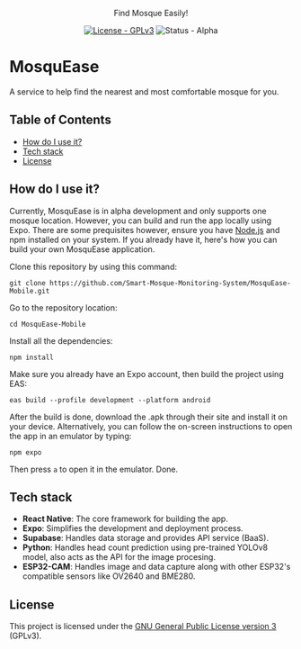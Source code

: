 <p align="center">
  Find Mosque Easily!<p>
  </p>
<p align="center">
  <a href ="https://www.gnu.org/licenses/gpl-3.0"><img src="https://img.shields.io/badge/License-GPLv3-blue.svg" alt="License - GPLv3"></a>
  <img src="https://img.shields.io/badge/status-alpha-orange" alt="Status - Alpha"></a>
</p>

# MosquEase
A service to help find the nearest and most comfortable mosque for you.

## Table of Contents
- [How do I use it?](#howtouse)
- [Tech stack](#techstack)
- [License](#license)

## How do I use it?
<a name="howtouse"></a>
Currently, MosquEase is in alpha development and only supports one mosque location. However, you can build and run the app locally using Expo.
There are some prequisites however, ensure you have [Node.js](https://nodejs.org/en) and npm installed on your system. If you already have it, here's how you can build your own MosquEase application.

Clone this repository by using this command:

    git clone https://github.com/Smart-Mosque-Monitoring-System/MosquEase-Mobile.git

Go to the repository location:

    cd MosquEase-Mobile

Install all the dependencies:

    npm install

Make sure you already have an Expo account, then build the project using EAS:

    eas build --profile development --platform android

After the build is done, download the .apk through their site and install it on your device. Alternatively, you can follow the on-screen instructions to open the app in an emulator by typing:

    npm expo

Then press `a` to open it in the emulator. Done.

## Tech stack
<a name="techstack"></a>
- **React Native**: The core framework for building the app.
- **Expo**: Simplifies the development and deployment process.
- **Supabase**: Handles data storage and provides API service (BaaS).
- **Python**: Handles head count prediction using pre-trained YOLOv8 model, also acts as the API for the image procesing.
- **ESP32-CAM**: Handles image and data capture along with other ESP32's compatible sensors like OV2640 and BME280.

## License
<a name="license"></a>
This project is licensed under the [GNU General Public License version 3](https://www.gnu.org/licenses/gpl-3.0) (GPLv3).
